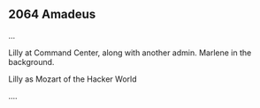 
## **2064** Amadeus

<span style="font-variant:small-caps;">...</span>

Lilly at Command Center, along with another admin. Marlene in the background.

Lilly as Mozart of the Hacker World

....

